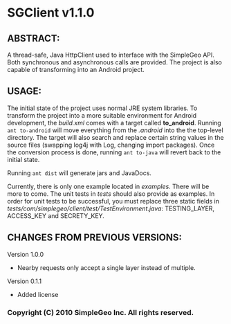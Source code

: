 SGClient v1.1.0
================================================================================

ABSTRACT:
--------------------------------------------------------------------------------

A thread-safe, Java HttpClient used to interface with the SimpleGeo API. Both
synchronous and asynchronous calls are provided. The project is also capable of 
transforming into an Android project.

USAGE:
--------------------------------------------------------------------------------

The initial state of the project uses normal JRE system libraries. To transform 
the project into a more suitable environment for Android development, the 
_build.xml_ comes with a target called **to_android**. Running `ant to-android`
will move everything from the _.android_ into the the top-level
directory. The target will also search and replace certain string values in 
the source files (swapping log4j with Log, changing import packages). Once
the conversion process is done, running `ant to-java` will revert back to the
initial state.

Running `ant dist` will generate jars and JavaDocs.

Currently, there is only one example located in _examples_. There will be more
to come. The unit tests in _tests_ should also provide as examples. In order for
unit tests to be successful, you must replace three static fields in
_tests/com/simplegeo/client/test/TestEnvironment.java_: TESTING_LAYER, ACCESS_KEY 
and SECRETY_KEY.

CHANGES FROM PREVIOUS VERSIONS:
--------------------------------------------------------------------------------
Version 1.0.0
- Nearby requests only accept a single layer instead of multiple.

Version 0.1.1
- Added license

### Copyright (C) 2010 SimpleGeo Inc. All rights reserved.

